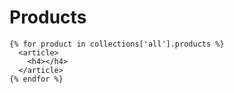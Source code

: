 # Products
```
{% for product in collections['all'].products %}
  <article>
    <h4></h4>
  </article>
{% endfor %}
```

